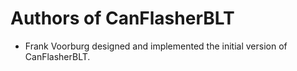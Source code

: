# Authors of CanFlasherBLT

* Frank Voorburg designed and implemented the initial version of CanFlasherBLT.

